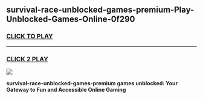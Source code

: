 
## survival-race-unblocked-games-premium-Play-Unblocked-Games-Online-0f290
<h3>
<a href="https://premium76.site?title=survival-race-unblocked-games-premium&ref=25A">CLICK TO PLAY</a></h3>
<hr>

<h3>
<a href="https://premium76.site?title=survival-race-unblocked-games-premium&ref=25A">CLICK 2 PLAY</a>
  
</h3>

<a href="https://premium76.site?title=survival-race-unblocked-games-premium&ref=25A"><img src="https://clearcache.store/games.png"></a>


**survival-race-unblocked-games-premium games unblocked: Your Gateway to Fun and Accessible Online Gaming**
